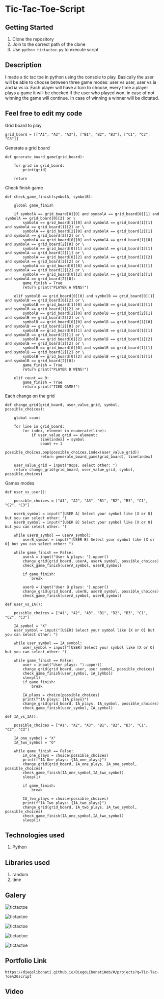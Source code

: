 # Tic-Tac-Toe-Script

## Getting Started

1. Clone the repository
2. Join to the correct path of the clone
3. Use `python tictactoe.py` to execute script

## Description

I made a tic tac toe in python using the console to play. Basically the user will be able to choose between three game modes: user vs user, user vs ia and ia vs ia. Each player will have a turn to choose, every time a player plays a game it will be checked if the user who played won, in case of not winning the game will continue. In case of winning a winner will be dictated.

## Feel free to edit my code

Grid board to play

```
grid_board = [["A1", "A2", "A3"], ["B1", "B2", "B3"], ["C1", "C2", "C3"]]
```

Generate a grid board

```
def generate_board_game(grid_board):

    for grid in grid_board:
        print(grid)

    return
```

Check finish game

```
def check_game_finish(symbolA, symbolB):

    global game_finish

    if symbolA == grid_board[0][0] and symbolA == grid_board[0][1] and symbolA == grid_board[0][2] or \
        symbolA == grid_board[1][0] and symbolA == grid_board[1][1] and symbolA == grid_board[1][2] or \
        symbolA == grid_board[2][0] and symbolA == grid_board[2][1] and symbolA == grid_board[2][2] or \
        symbolA == grid_board[0][0] and symbolA == grid_board[1][0] and symbolA == grid_board[2][0] or \
        symbolA == grid_board[0][1] and symbolA == grid_board[1][1] and symbolA == grid_board[2][1] or \
        symbolA == grid_board[0][2] and symbolA == grid_board[1][2] and symbolA == grid_board[2][2] or \
        symbolA == grid_board[0][0] and symbolA == grid_board[1][1] and symbolA == grid_board[2][2] or \
        symbolA == grid_board[0][2] and symbolA == grid_board[1][1] and symbolA == grid_board[2][0]:
        game_finish = True
        return print("PLAYER A WINS!")

    elif symbolB == grid_board[0][0] and symbolB == grid_board[0][1] and symbolB == grid_board[0][2] or \
        symbolB == grid_board[1][0] and symbolB == grid_board[1][1] and symbolB == grid_board[1][2] or \
        symbolB == grid_board[2][0] and symbolB == grid_board[2][1] and symbolB == grid_board[2][2] or \
        symbolB == grid_board[0][0] and symbolB == grid_board[1][0] and symbolB == grid_board[2][0] or \
        symbolB == grid_board[0][1] and symbolB == grid_board[1][1] and symbolB == grid_board[2][1] or \
        symbolB == grid_board[0][2] and symbolB == grid_board[1][2] and symbolB == grid_board[2][2] or \
        symbolB == grid_board[0][0] and symbolB == grid_board[1][1] and symbolB == grid_board[2][2] or \
        symbolB == grid_board[0][2] and symbolB == grid_board[1][1] and symbolB == grid_board[2][0]:
        game_finish = True
        return print("PLAYER B WINS!")

    elif count == 9:
        game_finish = True
        return print("TIED GAME!")
```

Each change on the grid

```
def change_grid(grid_board, user_value_grid, symbol, possible_choices):

    global count

    for line in grid_board:
        for index, element in enumerate(line):
            if user_value_grid == element:
                line[index] = symbol
                count += 1
                possible_choices.pop(possible_choices.index(user_value_grid))
                return generate_board_game(grid_board), line[index]

    user_value_grid = input("Oops, select other: ")
    return change_grid(grid_board, user_value_grid, symbol, possible_choices)
```

Games modes

```
def user_vs_user():

    possible_choices = ["A1", "A2", "A3", "B1", "B2", "B3", "C1", "C2", "C3"]

    userA_symbol = input("[USER A] Select your symbol like [X or O] but you can select other: ")
    userB_symbol = input("[USER B] Select your symbol like [X or O] but you can select other: ")

    while userB_symbol == userA_symbol:
        userB_symbol = input("[USER B] Select your symbol like [X or O] but you can select other: ")

    while game_finish == False:
        userA = input("User A plays: ").upper()
        change_grid(grid_board, userA, userA_symbol, possible_choices)
        check_game_finish(userA_symbol, userB_symbol)

        if game_finish:
            break

        userB = input("User B plays: ").upper()
        change_grid(grid_board, userB, userB_symbol, possible_choices)
        check_game_finish(userA_symbol, userB_symbol)

def user_vs_IA():

    possible_choices = ["A1", "A2", "A3", "B1", "B2", "B3", "C1", "C2", "C3"]

    IA_symbol = "X"
    user_symbol = input("[USER] Select your symbol like [X or O] but you can select other: ")

    while user_symbol == IA_symbol:
        user_symbol = input("[USER] Select your symbol like [X or O] but you can select other: ")

    while game_finish == False:
        user = input("User plays: ").upper()
        change_grid(grid_board, user, user_symbol, possible_choices)
        check_game_finish(user_symbol, IA_symbol)
        sleep(1)
        if game_finish:
            break

        IA_plays = choice(possible_choices)
        print(f"IA plays: {IA_plays}")
        change_grid(grid_board, IA_plays, IA_symbol, possible_choices)
        check_game_finish(user_symbol, IA_symbol)

def IA_vs_IA():

    possible_choices = ["A1", "A2", "A3", "B1", "B2", "B3", "C1", "C2", "C3"]

    IA_one_symbol = "X"
    IA_two_symbol = "O"

    while game_finish == False:
        IA_one_plays = choice(possible_choices)
        print(f"IA One plays: {IA_one_plays}")
        change_grid(grid_board, IA_one_plays, IA_one_symbol, possible_choices)
        check_game_finish(IA_one_symbol,IA_two_symbol)
        sleep(1)

        if game_finish:
            break

        IA_two_plays = choice(possible_choices)
        print(f"IA Two plays: {IA_two_plays}")
        change_grid(grid_board, IA_two_plays, IA_two_symbol, possible_choices)
        check_game_finish(IA_one_symbol,IA_two_symbol)
        sleep(1)
```

## Technologies used

1. Python

## Libraries used

1. random
2. time

## Galery

![tictactoe](https://raw.githubusercontent.com/DiegoLibonati/DiegoLibonatiWeb/main/data/projects/Python/Imagenes/tictactoe-0.jpg)

![tictactoe](https://raw.githubusercontent.com/DiegoLibonati/DiegoLibonatiWeb/main/data/projects/Python/Imagenes/tictactoe-1.jpg)

![tictactoe](https://raw.githubusercontent.com/DiegoLibonati/DiegoLibonatiWeb/main/data/projects/Python/Imagenes/tictactoe-2.jpg)

![tictactoe](https://raw.githubusercontent.com/DiegoLibonati/DiegoLibonatiWeb/main/data/projects/Python/Imagenes/tictactoe-3.jpg)

![tictactoe](https://raw.githubusercontent.com/DiegoLibonati/DiegoLibonatiWeb/main/data/projects/Python/Imagenes/tictactoe-4.jpg)

## Portfolio Link

`https://diegolibonati.github.io/DiegoLibonatiWeb/#/projects?q=Tic-Tac-Toe%20script`

## Video
